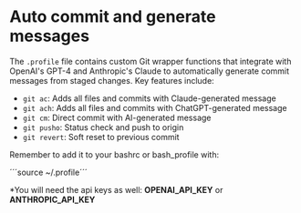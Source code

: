 # Auto commit and generate messages

The `.profile` file contains custom Git wrapper functions that integrate with OpenAI's GPT-4 and Anthropic's Claude to automatically generate commit messages from staged changes. Key features include:

- `git ac`: Adds all files and commits with Claude-generated message
- `git ach`: Adds all files and commits with ChatGPT-generated message  
- `git cm`: Direct commit with AI-generated message
- `git pusho`: Status check and push to origin
- `git revert`: Soft reset to previous commit


Remember to add it to your bashrc or bash_profile with:

´´´source ~/.profile´´´

*You will need the api keys as well: **OPENAI_API_KEY** or **ANTHROPIC_API_KEY**